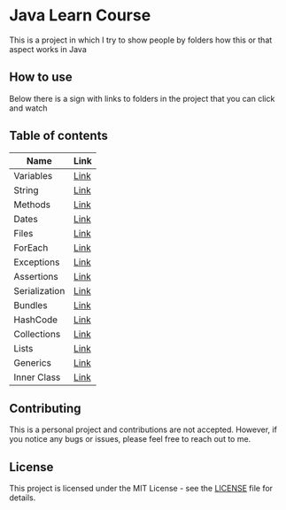 # Java Learn Course 

This is a project in which I try to show people by folders how this or that aspect works in Java

## How to use
Below there is a sign with links to folders in the project that you can click and watch


## Table of contents


| Name          | Link                                              |
|---------------|---------------------------------------------------|
| Variables     | [Link](src/main/java/com/fo4ik/variable)          |
| String        | [Link](src/main/java/com/fo4ik/string)            |
| Methods       | [Link](src/main/java/com/fo4ik/methods)           |
| Dates         | [Link](src/main/java/com/fo4ik/dates)             |
| Files         | [Link](src/main/java/com/fo4ik/files)             |
| ForEach       | [Link](src/main/java/com/fo4ik/foreach)           |
| Exceptions    | [Link](src/main/java/com/fo4ik/exceptions)        |
| Assertions    | [Link](src/main/java/com/fo4ik/assertions)        |
| Serialization | [Link](src/main/java/com/fo4ik/serialization)     |
| Bundles       | [Link](src/main/java/com/fo4ik/bundles)           |
| HashCode      | [Link](src/main/java/com/fo4ik/hashCode)          |
| Collections   | [Link](src/main/java/com/fo4ik/collections)       |
| Lists         | [Link](src/main/java/com/fo4ik/collections/lists) |
| Generics      | [Link](src/main/java/com/fo4ik/generics)          |
| Inner Class   | [Link](src/main/java/com/fo4ik/innerClass)        |


## Contributing
This is a personal project and contributions are not accepted. However, if you notice any bugs or issues, please feel free to reach out to me.

## License
This project is licensed under the MIT License - see the [LICENSE](/LICENSE) file for details.